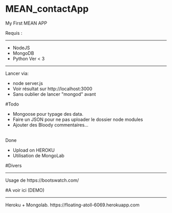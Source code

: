 # MEAN_contactApp
My First MEAN APP

Requis :
<hr>
<ul>
<li>NodeJS</li>
<li>MongoDB</li>
<li>Python Ver < 3</li>
</ul>
<hr>

Lancer via:
* node server.js
* Voir résultat sur http://localhost:3000
* Sans oublier de lancer "mongod" avant

#Todo
* Mongoose pour typage des data.
* Faire un JSON pour ne pas uploader le dossier node modules
* Ajouter des Bloody commentaires...
<br>
Done
<ul>
<li>Upload on HEROKU
</li>
<li>Utilisation de MongoLab</li>
</ul>
#Divers
<hr>
Usage de https://bootswatch.com/


#A voir ici (DEMO)
<hr>
Heroku + Mongolab.
https://floating-atoll-6069.herokuapp.com

